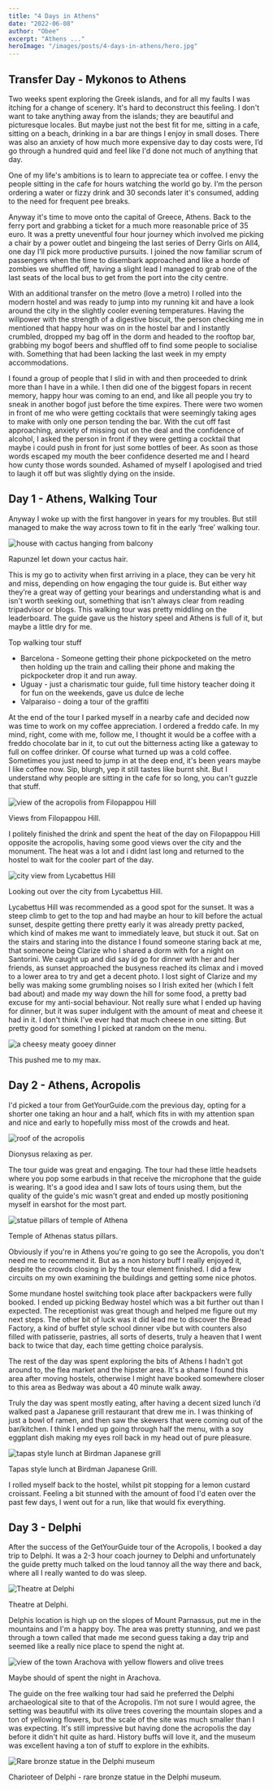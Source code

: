```yaml
---
title: "4 Days in Athens"
date: "2022-06-08"
author: "Obee"
excerpt: "Athens ..."
heroImage: "/images/posts/4-days-in-athens/hero.jpg"
---
```


## Transfer Day - Mykonos to Athens

Two weeks spent exploring the Greek islands, and for all my faults I was itching for a change of scenery. It's hard to deconstruct this feeling. I don't want to take anything away from the islands; they are beautiful and picturesque locales. But maybe just not the best fit for me, sitting in a cafe, sitting on a beach, drinking in a bar are things I enjoy in small doses. There was also an anxiety of how much more expensive day to day costs were, I’d go through a hundred quid and feel like I'd done not much of anything that day.

One of my life's ambitions is to learn to appreciate tea or coffee. I envy the people sitting in the cafe for hours watching the world go by. I’m the person ordering a water or fizzy drink and 30 seconds later it's consumed, adding to the need for frequent pee breaks.

Anyway it's time to move onto the capital of Greece, Athens. Back to the ferry port and grabbing a ticket for a much more reasonable price of 35 euro. It was a pretty uneventful four hour journey which involved me picking a chair by a power outlet and bingeing the last series of Derry Girls on All4, one day I’ll pick more productive pursuits. I joined the now familiar scrum of passengers when the time to disembark approached and like a horde of zombies we shuffled off, having a slight lead I managed to grab one of the last seats of the local bus to get from the port into the city centre.

With an additional transfer on the metro (love a metro) I rolled into the modern hostel and was ready to jump into my running kit and have a look around the city in the slightly cooler evening temperatures. Having the willpower with the strength of a digestive biscuit, the person checking me in mentioned that happy hour was on in the hostel bar and I instantly crumbled, dropped my bag off in the dorm and headed to the rooftop bar, grabbing my bogof beers and shuffled off to find some people to socialise with. Something that had been lacking the last week in my empty accommodations.

I found a group of people that I slid in with and then proceeded to drink more than I have in a while. I then did one of the biggest fopars in recent memory, happy hour was coming to an end, and like all people you try to sneak in another bogof just before the time expires. There were two women in front of me who were getting cocktails that were seemingly taking ages to make with only one person tending the bar. With the cut off fast approaching, anxiety of missing out on the deal and the confidence of alcohol, I asked the person in front if they were getting a cocktail that maybe i could push in front for just some bottles of beer. As soon as those words escaped my mouth the beer confidence deserted me and I heard how cunty those words sounded. Ashamed of myself I apologised and tried to laugh it off but was slightly dying on the inside.

## Day 1 - Athens, Walking Tour

Anyway I woke up with the first hangover in years for my troubles. But still managed to make the way across town to fit in the early ‘free’ walking tour.

![house with cactus hanging from balcony](https://cdn.sanity.io/images/ho3u0oh3/production/8288a55ff860d9f3b30c7c9983d9b5b81a354a58-1224x816.jpg?w=3840&fit=max&auto=format)

Rapunzel let down your cactus hair.

This is my go to activity when first arriving in a place, they can be very hit and miss, depending on how engaging the tour guide is. But either way they’re a great way of getting your bearings and understanding what is and isn't worth seeking out, something that isn't always clear from reading tripadvisor or blogs. This walking tour was pretty middling on the leaderboard. The guide gave us the history speel and Athens is full of it, but maybe a little dry for me.

Top walking tour stuff

+   Barcelona - Someone getting their phone pickpocketed on the metro then holding up the train and calling their phone and making the pickpocketer drop it and run away.
+   Uguay - just a charismatic tour guide, full time history teacher doing it for fun on the weekends, gave us dulce de leche
+   Valparaiso - doing a tour of the graffiti

At the end of the tour I parked myself in a nearby cafe and decided now was time to work on my coffee appreciation. I ordered a freddo cafe. In my mind, right, come with me, follow me, I thought it would be a coffee with a freddo chocolate bar in it, to cut out the bitterness acting like a gateway to full on coffee drinker. Of course what turned up was a cold coffee. Sometimes you just need to jump in at the deep end, it's been years maybe I like coffee now. Sip, blurgh, yep it still tastes like burnt shit. But I understand why people are sitting in the cafe for so long, you can't guzzle that stuff.

![view of the acropolis from Filopappou Hill](https://cdn.sanity.io/images/ho3u0oh3/production/798224aa0dc8db1ab65531c99b99eb312338f9e6-1224x816.jpg?w=3840&fit=max&auto=format)

Views from Filopappou Hill.

I politely finished the drink and spent the heat of the day on Filopappou Hill opposite the acropolis, having some good views over the city and the monument. The heat was a lot and i didnt last long and returned to the hostel to wait for the cooler part of the day.

![city view from Lycabettus Hill](https://cdn.sanity.io/images/ho3u0oh3/production/37111cffcca29866d1de888319299caa923b02da-768x768.jpg?w=3840&fit=max&auto=format)

Looking out over the city from Lycabettus Hill.

Lycabettus Hill was recommended as a good spot for the sunset. It was a steep climb to get to the top and had maybe an hour to kill before the actual sunset, despite getting there pretty early it was already pretty packed, which kind of makes me want to immediately leave, but stuck it out. Sat on the stairs and staring into the distance I found someone staring back at me, that someone being Clarize who I shared a dorm with for a night on Santorini. We caught up and did say id go for dinner with her and her friends, as sunset approached the busyness reached its climax and i moved to a lower area to try and get a decent photo. I lost sight of Clarize and my belly was making some grumbling noises so I Irish exited her (which I felt bad about) and made my way down the hill for some food, a pretty bad excuse for my anti-social behaviour. Not really sure what I ended up having for dinner, but it was super indulgent with the amount of meat and cheese it had in it. I don't think I've ever had that much cheese in one sitting. But pretty good for something I picked at random on the menu.

![a cheesy meaty gooey dinner](https://cdn.sanity.io/images/ho3u0oh3/production/ed57fcdb60e0d96cf6139a06aa124353280a82d5-4080x3072.jpg?rect=0,459,4080,2363&w=3840&fit=max&auto=format)

This pushed me to my max.

## Day 2 - Athens, Acropolis

I'd picked a tour from GetYourGuide.com the previous day, opting for a shorter one taking an hour and a half, which fits in with my attention span and nice and early to hopefully miss most of the crowds and heat.

![roof of the acropolis](https://cdn.sanity.io/images/ho3u0oh3/production/b9b666621f5ccfb3a58e948edd23a70c3616fb51-1224x816.jpg?w=3840&fit=max&auto=format)

Dionysus relaxing as per.

The tour guide was great and engaging. The tour had these little headsets where you pop some earbuds in that receive the microphone that the guide is wearing. It's a good idea and I saw lots of tours using them, but the quality of the guide's mic wasn't great and ended up mostly positioning myself in earshot for the most part.

![statue pillars of temple of Athena](https://cdn.sanity.io/images/ho3u0oh3/production/27fa1301893c823c3f6f8424a19ec5b20a925030-1224x816.jpg?w=3840&fit=max&auto=format)

Temple of Athenas status pillars.

Obviously if you're in Athens you're going to go see the Acropolis, you don't need me to recommend it. But as a non history buff I really enjoyed it, despite the crowds closing in by the tour element finished. I did a few circuits on my own examining the buildings and getting some nice photos.

Some mundane hostel switching took place after backpackers were fully booked. I ended up picking Bedway hostel which was a bit further out than I expected. The receptionist was great though and helped me figure out my next steps. The other bit of luck was it did lead me to discover the Bread Factory, a kind of buffet style school dinner vibe but with counters also filled with patisserie, pastries, all sorts of deserts, truly a heaven that I went back to twice that day, each time getting choice paralysis.

The rest of the day was spent exploring the bits of Athens I hadn't got around to, the flea market and the hipster area. It's a shame I found this area after moving hostels, otherwise I might have booked somewhere closer to this area as Bedway was about a 40 minute walk away.

Truly the day was spent mostly eating, after having a decent sized lunch i’d walked past a Japanese grill restaurant that drew me in. I was thinking of just a bowl of ramen, and then saw the skewers that were coming out of the bar/kitchen. I think I ended up going through half the menu, with a soy eggplant dish making my eyes roll back in my head out of pure pleasure.

![tapas style lunch at Birdman Japanese grill](https://cdn.sanity.io/images/ho3u0oh3/production/6d74a5e38838f8720a211d8669754673eb8a720d-1024x1024.jpg?w=3840&fit=max&auto=format)

Tapas style lunch at Birdman Japanese Grill.

I rolled myself back to the hostel, whilst pit stopping for a lemon custard croissant. Feeling a bit stunned with the amount of food I'd eaten over the past few days, I went out for a run, like that would fix everything.

## Day 3 - Delphi

After the success of the GetYourGuide tour of the Acropolis, I booked a day trip to Delphi. It was a 2-3 hour coach journey to Delphi and unfortunately the guide pretty much talked on the loud tannoy all the way there and back, where all I really wanted to do was sleep.

![Theatre at Delphi](https://cdn.sanity.io/images/ho3u0oh3/production/956c7afa277f3dfdb0f06f9c7473d531f670aeba-1020x768.jpg?w=3840&fit=max&auto=format)

Theatre at Delphi.

Delphis location is high up on the slopes of Mount Parnassus, put me in the mountains and I'm a happy boy. The area was pretty stunning, and we past through a town called that made me second guess taking a day trip and seemed like a really nice place to spend the night at.

![view of the town Arachova with yellow flowers and olive trees](https://cdn.sanity.io/images/ho3u0oh3/production/fd5da54772c217703ce8520d4229da2c65ee6ab4-1020x768.jpg?w=3840&fit=max&auto=format)

Maybe should of spent the night in Arachova.

The guide on the free walking tour had said he preferred the Delphi archaeological site to that of the Acropolis. I’m not sure I would agree, the setting was beautiful with its olive trees covering the mountain slopes and a ton of yellowing flowers, but the scale of the site was much smaller than I was expecting. It's still impressive but having done the acropolis the day before it didn't hit quite as hard. History buffs will love it, and the museum was excellent having a ton of stuff to explore in the exhibits.

![Rare bronze statue in the Delphi museum](https://cdn.sanity.io/images/ho3u0oh3/production/3313a1e23f8f9516c0ca923adc211fe3132e8a4f-1020x768.jpg?w=3840&fit=max&auto=format)

Charioteer of Delphi - rare bronze statue in the Delphi museum.